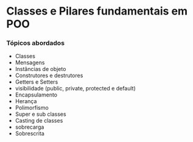 # Classes e Pilares fundamentais em POO

### Tópicos abordados
* Classes
* Mensagens
* Instâncias de objeto
* Construtores e destrutores
* Getters e Setters
* visibilidade (public, private, protected e default)
* Encapsulamento
* Herança
* Polimorfismo
* Super e sub classes
* Casting de classes
* sobrecarga
* Sobrescrita
